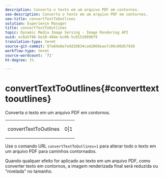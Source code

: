 ```yaml
---
description: Converta o texto em um arquivo PDF em contornos.
seo-description: Converta o texto em um arquivo PDF em contornos.
seo-title: convertTextToOutlines
solution: Experience Manager
title: convertTextToOutlines
topic: Dynamic Media Image Serving - Image Rendering API
uuid: ec8a5f86-be10-494e-bc06-5c81520696f9
translation-type: tm+mt
source-git-commit: 97a84e8e7edd3d834ca42069eae7c09c00d57938
workflow-type: tm+mt
source-wordcount: '71'
ht-degree: 1%

---
```



# convertTextToOutlines{#converttexttooutlines}

Converta o texto em um arquivo PDF em contornos.

<table id="simpletable_FDE0D8786BC747AF87A336452500E695"> 
 <tr class="strow"> 
  <td class="stentry"> <p><span class="codeph"> convertTextToOutlines</span> </p> </td> 
  <td class="stentry"> <p>0|1 </p></td> 
 </tr> 
</table>

Use o comando URL `convertTextToOutlines=1` para alterar todo o texto em um arquivo PDF para caminhos contornados.

Quando qualquer efeito for aplicado ao texto em um arquivo PDF, como converter texto em contornos, a imagem renderizada final será reduzida ou &quot;nivelada&quot; no tamanho.
